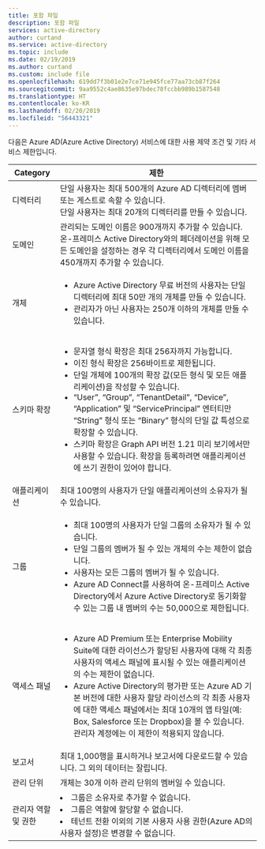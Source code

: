 ```yaml
---
title: 포함 파일
description: 포함 파일
services: active-directory
author: curtand
ms.service: active-directory
ms.topic: include
ms.date: 02/19/2019
ms.author: curtand
ms.custom: include file
ms.openlocfilehash: 619dd7f3b01e2e7ce71e945fce77aa73cb87f264
ms.sourcegitcommit: 9aa9552c4ae8635e97bdec78fccbb989b1587548
ms.translationtype: HT
ms.contentlocale: ko-KR
ms.lasthandoff: 02/20/2019
ms.locfileid: "56443321"
---
```

다음은 Azure AD(Azure Active Directory) 서비스에 대한 사용 제약 조건 및 기타 서비스 제한입니다.

| Category | 제한 |
| --- | --- |
| 디렉터리 | 단일 사용자는 최대 500개의 Azure AD 디렉터리에 멤버 또는 게스트로 속할 수 있습니다.<br/>단일 사용자는 최대 20개의 디렉터리를 만들 수 있습니다. |
| 도메인 | 관리되는 도메인 이름은 900개까지 추가할 수 있습니다. 온-프레미스 Active Directory와의 페더레이션을 위해 모든 도메인을 설정하는 경우 각 디렉터리에서 도메인 이름을 450개까지 추가할 수 있습니다. |
| 개체 |<ul><li>Azure Active Directory 무료 버전의 사용자는 단일 디렉터리에 최대 50만 개의 개체를 만들 수 있습니다.</li><li>관리자가 아닌 사용자는 250개 이하의 개체를 만들 수 있습니다.</li></ul> |
| 스키마 확장 |<ul><li>문자열 형식 확장은 최대 256자까지 가능합니다. </li><li>이진 형식 확장은 256바이트로 제한됩니다.</li><li>단일 개체에 100개의 확장 값(모든 형식 및 모든 애플리케이션)을 작성할 수 있습니다.</li><li>“User”, “Group”, “TenantDetail”, “Device”, “Application” 및 “ServicePrincipal” 엔터티만 “String” 형식 또는 “Binary” 형식의 단일 값 특성으로 확장할 수 있습니다.</li><li>스키마 확장은 Graph API 버전 1.21 미리 보기에서만 사용할 수 있습니다. 확장을 등록하려면 애플리케이션에 쓰기 권한이 있어야 합니다.</li></ul> |
| 애플리케이션 |최대 100명의 사용자가 단일 애플리케이션의 소유자가 될 수 있습니다. |
| 그룹 |<ul><li>최대 100명의 사용자가 단일 그룹의 소유자가 될 수 있습니다.</li><li>단일 그룹의 멤버가 될 수 있는 개체의 수는 제한이 없습니다.</li><li>사용자는 모든 그룹의 멤버가 될 수 있습니다.</li><li>Azure AD Connect를 사용하여 온-프레미스 Active Directory에서 Azure Active Directory로 동기화할 수 있는 그룹 내 멤버의 수는 50,000으로 제한됩니다.</li></ul> |
| 액세스 패널 |<ul><li>Azure AD Premium 또는 Enterprise Mobility Suite에 대한 라이선스가 할당된 사용자에 대해 각 최종 사용자의 액세스 패널에 표시될 수 있는 애플리케이션의 수는 제한이 없습니다.</li><li>Azure Active Directory의 평가판 또는 Azure AD 기본 버전에 대한 사용자 할당 라이선스의 각 최종 사용자에 대한 액세스 패널에서는 최대 10개의 앱 타일(예: Box, Salesforce 또는 Dropbox)을 볼 수 있습니다. 관리자 계정에는 이 제한이 적용되지 않습니다.</li></ul> |
| 보고서 | 최대 1,000행을 표시하거나 보고서에 다운로드할 수 있습니다. 그 외의 데이터는 잘립니다. |
| 관리 단위 | 개체는 30개 이하 관리 단위의 멤버일 수 있습니다. |
| 관리자 역할 및 권한 | <li>그룹은 소유자로 추가할 수 없습니다.<li>그룹은 역할에 할당할 수 없습니다.<li>테넌트 전환 이외의 기본 사용자 사용 권한(Azure AD의 사용자 설정)은 변경할 수 없습니다. |

